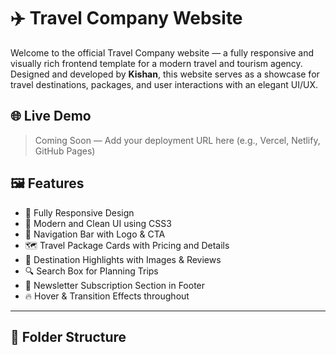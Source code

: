 # ✈️ Travel Company Website

Welcome to the official Travel Company website — a fully responsive and visually rich frontend template for a modern travel and tourism agency. Designed and developed by **Kishan**, this website serves as a showcase for travel destinations, packages, and user interactions with an elegant UI/UX.

## 🌐 Live Demo

> Coming Soon — Add your deployment URL here (e.g., Vercel, Netlify, GitHub Pages)

## 🖼️ Features

- 🚀 Fully Responsive Design
- 🎨 Modern and Clean UI using CSS3
- 🧭 Navigation Bar with Logo & CTA
- 🗺️ Travel Package Cards with Pricing and Details
- 📍 Destination Highlights with Images & Reviews
- 🔍 Search Box for Planning Trips
- 💌 Newsletter Subscription Section in Footer
- 🔥 Hover & Transition Effects throughout

---

## 📁 Folder Structure

